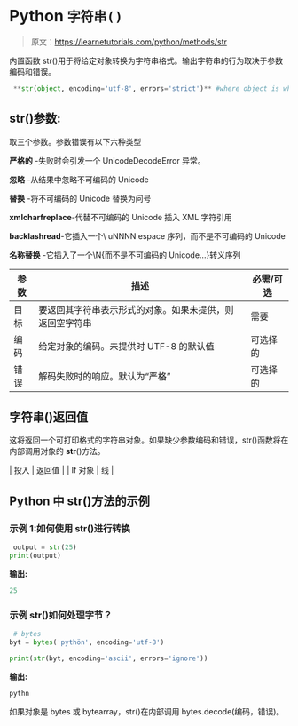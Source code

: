 # Python `字符串()`

> 原文：<https://learnetutorials.com/python/methods/str>

内置函数 str()用于将给定对象转换为字符串格式。输出字符串的行为取决于参数编码和错误。

```py
 **str(object, encoding='utf-8', errors='strict')** #where object is whoes string representation needed 

```

## str()参数:

取三个参数。参数错误有以下六种类型

**严格的** -失败时会引发一个 UnicodeDecodeError 异常。

**忽略** -从结果中忽略不可编码的 Unicode

**替换** -将不可编码的 Unicode 替换为问号

**xmlcharfreplace**-代替不可编码的 Unicode 插入 XML 字符引用

**backlashread**-它插入一个\ uNNNN espace 序列，而不是不可编码的 Unicode

**名称替换** -它插入了一个\N{而不是不可编码的 Unicode...}转义序列

| 参数 | 描述 | 必需/可选 |
| --- | --- | --- |
| 目标 | 要返回其字符串表示形式的对象。如果未提供，则返回空字符串 | 需要 |
| 编码 | 给定对象的编码。未提供时 UTF-8 的默认值 | 可选择的 |
| 错误 | 解码失败时的响应。默认为“严格” | 可选择的 |

## 字符串()返回值

这将返回一个可打印格式的字符串对象。如果缺少参数编码和错误，str()函数将在内部调用对象的 __str__()方法。

| 投入 | 返回值 |
| If 对象 | 线 |

## Python 中 str()方法的示例

### 示例 1:如何使用 str()进行转换

```py
 output = str(25)
print(output) 

```

**输出:**

```py
25
```

### 示例 str()如何处理字节？

```py
 # bytes
byt = bytes('pythön', encoding='utf-8')

print(str(byt, encoding='ascii', errors='ignore')) 

```

**输出:**

```py
pythn 
```

如果对象是 bytes 或 bytearray，str()在内部调用 bytes.decode(编码，错误)。